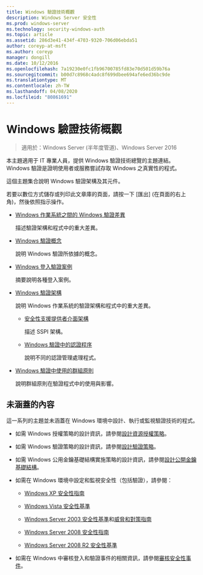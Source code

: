 ```yaml
---
title: Windows 驗證技術概觀
description: Windows Server 安全性
ms.prod: windows-server
ms.technology: security-windows-auth
ms.topic: article
ms.assetid: 286d3e41-434f-4703-9320-706d06ebda51
author: coreyp-at-msft
ms.author: coreyp
manager: dongill
ms.date: 10/12/2016
ms.openlocfilehash: 7a19230e0fc1fb96700785fd83e70d501d59b76a
ms.sourcegitcommit: b00d7c8968c4adc8f699dbee694afe6ed36bc9de
ms.translationtype: MT
ms.contentlocale: zh-TW
ms.lasthandoff: 04/08/2020
ms.locfileid: "80861691"
---
```

# <a name="windows-authentication-technical-overview"></a>Windows 驗證技術概觀

>適用於：Windows Server (半年度管道)、Windows Server 2016

本主題適用于 IT 專業人員，提供 Windows 驗證技術總覽的主題連結。 Windows 驗證是證明使用者或服務嘗試存取 Windows 之真實性的程式。

這個主題集合說明 Windows 驗證架構及其元件。

若要以數位方式儲存或列印此文章庫的頁面，請按一下 [匯出] (在頁面的右上角)，然後依照指示操作。

-   [Windows 作業系統之間的 Windows 驗證差異](https://technet.microsoft.com/library/dn169017.aspx)

    描述驗證架構和程式中的重大差異。

-   [Windows 驗證概念](https://technet.microsoft.com/library/dn169018.aspx)

    說明 Windows 驗證所依據的概念。

-   [Windows 登入驗證案例](https://technet.microsoft.com/library/dn169020.aspx)

    摘要說明各種登入案例。

-   [Windows 驗證架構](https://technet.microsoft.com/library/dn169024.aspx)

    說明 Windows 作業系統的驗證架構和程式中的重大差異。

    -   [安全性支援提供者介面架構](https://technet.microsoft.com/library/dn169026.aspx)

        描述 SSPI 架構。

    -   [Windows 驗證中的認證程序](https://technet.microsoft.com/library/dn169014.aspx)

        說明不同的認證管理處理程式。

-   [Windows 驗證中使用的群組原則](https://technet.microsoft.com/library/dn169021.aspx)

    說明群組原則在驗證程式中的使用與影響。

## <a name="what-is-not-covered"></a>未涵蓋的內容
這一系列的主題並未涵蓋在 Windows 環境中設計、執行或監視驗證技術的程式。

-   如需 Windows 授權策略的設計資訊，請參閱[設計資源授權策略](https://technet.microsoft.com/library/cc783368.aspx)。

-   如需 Windows 驗證策略的設計資訊，請參閱[設計驗證策略](https://technet.microsoft.com/library/cc758124.aspx)。

-   如需 Windows 公用金鑰基礎結構實施策略的設計資訊，請參閱[設計公開金鑰基礎結構](https://technet.microsoft.com/library/cc773138.aspx)。

-   如需在 Windows 環境中設定和監視安全性（包括驗證），請參閱：

    -   [Windows XP 安全性指南](https://www.microsoft.com/download/details.aspx?id=962)

    -   [Windows Vista 安全性基準](https://technet.microsoft.com/library/dd450978.aspx)

    -   [Windows Server 2003 安全性基準](https://technet.microsoft.com/library/cc163140.aspx)和[威脅和對策指南](https://technet.microsoft.com/library/dd162275.aspx)

    -   [Windows Server 2008 安全性指南](https://www.microsoft.com/download/details.aspx?id=17606)

    -   [Windows Server 2008 R2 安全性基準](https://technet.microsoft.com/library/gg236605.aspx)

-   如需在 Windows 中審核登入和驗證事件的相關資訊，請參閱[審核安全性事件](https://technet.microsoft.com/library/cc776394.aspx)。


